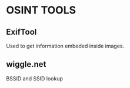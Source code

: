 # OSINT TOOLS
## ExifTool
Used to get information embeded inside images.

## wiggle.net
BSSID and SSID lookup

## 